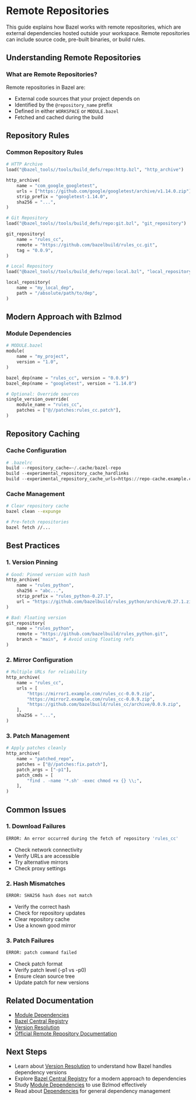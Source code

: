 # Remote Repositories

This guide explains how Bazel works with remote repositories, which are external dependencies hosted outside your workspace. Remote repositories can include source code, pre-built binaries, or build rules.

## Understanding Remote Repositories

### What are Remote Repositories?

Remote repositories in Bazel are:
- External code sources that your project depends on
- Identified by the `@repository_name` prefix
- Defined in either `WORKSPACE` or `MODULE.bazel`
- Fetched and cached during the build

## Repository Rules

### Common Repository Rules

```python
# HTTP Archive
load("@bazel_tools//tools/build_defs/repo:http.bzl", "http_archive")

http_archive(
    name = "com_google_googletest",
    urls = ["https://github.com/google/googletest/archive/v1.14.0.zip"],
    strip_prefix = "googletest-1.14.0",
    sha256 = "...",
)

# Git Repository
load("@bazel_tools//tools/build_defs/repo:git.bzl", "git_repository")

git_repository(
    name = "rules_cc",
    remote = "https://github.com/bazelbuild/rules_cc.git",
    tag = "0.0.9",
)

# Local Repository
load("@bazel_tools//tools/build_defs/repo:local.bzl", "local_repository")

local_repository(
    name = "my_local_dep",
    path = "/absolute/path/to/dep",
)
```

## Modern Approach with Bzlmod

### Module Dependencies

```python
# MODULE.bazel
module(
    name = "my_project",
    version = "1.0",
)

bazel_dep(name = "rules_cc", version = "0.0.9")
bazel_dep(name = "googletest", version = "1.14.0")

# Optional: Override sources
single_version_override(
    module_name = "rules_cc",
    patches = ["@//patches:rules_cc.patch"],
)
```

## Repository Caching

### Cache Configuration

```python
# .bazelrc
build --repository_cache=~/.cache/bazel-repo
build --experimental_repository_cache_hardlinks
build --experimental_repository_cache_urls=https://repo-cache.example.com
```

### Cache Management
```bash
# Clear repository cache
bazel clean --expunge

# Pre-fetch repositories
bazel fetch //...
```

## Best Practices

### 1. Version Pinning
```python
# Good: Pinned version with hash
http_archive(
    name = "rules_python",
    sha256 = "abc...",
    strip_prefix = "rules_python-0.27.1",
    url = "https://github.com/bazelbuild/rules_python/archive/0.27.1.zip",
)

# Bad: Floating version
git_repository(
    name = "rules_python",
    remote = "https://github.com/bazelbuild/rules_python.git",
    branch = "main",  # Avoid using floating refs
)
```

### 2. Mirror Configuration
```python
# Multiple URLs for reliability
http_archive(
    name = "rules_cc",
    urls = [
        "https://mirror1.example.com/rules_cc-0.0.9.zip",
        "https://mirror2.example.com/rules_cc-0.0.9.zip",
        "https://github.com/bazelbuild/rules_cc/archive/0.0.9.zip",
    ],
    sha256 = "...",
)
```

### 3. Patch Management
```python
# Apply patches cleanly
http_archive(
    name = "patched_repo",
    patches = ["@//patches:fix.patch"],
    patch_args = ["-p1"],
    patch_cmds = [
        "find . -name '*.sh' -exec chmod +x {} \\;",
    ],
)
```

## Common Issues

### 1. Download Failures
```bash
ERROR: An error occurred during the fetch of repository 'rules_cc'
```
- Check network connectivity
- Verify URLs are accessible
- Try alternative mirrors
- Check proxy settings

### 2. Hash Mismatches
```bash
ERROR: SHA256 hash does not match
```
- Verify the correct hash
- Check for repository updates
- Clear repository cache
- Use a known good mirror

### 3. Patch Failures
```bash
ERROR: patch command failed
```
- Check patch format
- Verify patch level (-p1 vs -p0)
- Ensure clean source tree
- Update patch for new versions

## Related Documentation

- [Module Dependencies](../getting-started/module-dependencies.md)
- [Bazel Central Registry](bazel-central-registry.md)
- [Version Resolution](version-resolution.md)
- [Official Remote Repository Documentation](https://bazel.build/external/overview)

## Next Steps

- Learn about [Version Resolution](version-resolution.md) to understand how Bazel handles dependency versions
- Explore [Bazel Central Registry](bazel-central-registry.md) for a modern approach to dependencies
- Study [Module Dependencies](../getting-started/module-dependencies.md) to use Bzlmod effectively
- Read about [Dependencies](../getting-started/dependencies.md) for general dependency management
